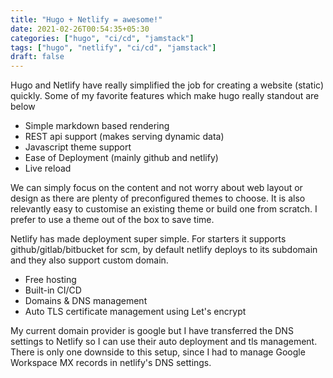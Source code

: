 ```yaml
---
title: "Hugo + Netlify = awesome!"
date: 2021-02-26T00:54:35+05:30
categories: ["hugo", "ci/cd", "jamstack"]
tags: ["hugo", "netlify", "ci/cd", "jamstack"]
draft: false
---
```


Hugo and Netlify have really simplified the job for creating a website (static) quickly. Some of my favorite features which make hugo really standout are below

- Simple markdown based rendering
- REST api support (makes serving dynamic data)
- Javascript theme support
- Ease of Deployment (mainly github and netlify)
- Live reload

We can simply focus on the content and not worry about web layout or design as there are plenty of preconfigured themes to choose. It is also relevantly easy to customise an existing theme or build one from scratch. I prefer to use a theme out of the box to save time.

Netlify has made deployment super simple. For starters it supports github/gitlab/bitbucket for scm, by default netlify deploys to its subdomain and they also support custom domain.

- Free hosting
- Built-in CI/CD
- Domains & DNS management
- Auto TLS certificate management using Let's encrypt

My current domain provider is google but I have transferred the DNS settings to Netlify so I can use their auto deployment and tls management. There is only one downside to this setup, since I had to manage Google Workspace MX records in netlify's DNS settings.
